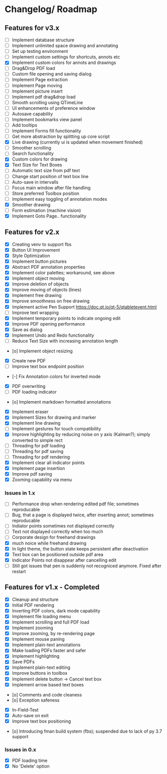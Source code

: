 # Changelog/ Roadmap

## Features for v3.x

- [ ] Implement database structure
- [ ] Implement unlimited space drawing and annotating
- [ ] Set up testing environment
- [ ] Implement custom settings for shortcuts, annots etc
- [x] Implement custom colors for annots and drawings
- [ ] Drag&Drop PDF load
- [ ] Custom file opening and saving dialog
- [ ] Implement Page extraction
- [ ] Implement Page moving
- [ ] Implement picture insert
- [ ] Implement pdf drag&drop load
- [ ] Smooth scrolling using QTimeLine
- [ ] UI enhancements of preference window
- [ ] Autosave capability
- [ ] Implement bookmarks view panel
- [ ] Add tooltips
- [ ] Implement Forms fill functionality
- [ ] Get more abstraction by splitting up core script
- [x] Live drawing (currently ui is updated when movement finished)
- [ ] Smoother scrolling
- [ ] Search functionality
- [x] Custom colors for drawing
- [x] Text Size for Text Boxes
- [ ] Automatic text size from pdf text
- [ ] Change start position of text box line
- [ ] Auto-save in intervalls
- [ ] Focus main window after file handling
- [ ] Store preferred Toolbox position
- [ ] Implement easy toggling of annotation modes
- [x] Smoother drawing
- [ ] Form estimation (machine vision)
- [x] Implement Goto Page.. functionality

## Features for v2.x

- [x] Creating venv to support fbs
- [x] Button UI Improvement
- [x] Style Optimization
- [x] Implement button pictures
- [x] Abstract PDF annotation properties
- [x] Implement color palettes; workaround, see above
- [x] Implement object moving
- [x] Improve deletion of objects
- [x] Improve moving of objects (lines)
- [x] Implement free drawing
- [x] Improve smoothness on free drawing
- [x] Implement active Pen Support https://doc.qt.io/qt-5/qtabletevent.html
- [ ] Improve text wrapping
- [x] Implement temporary points to indicate ongoing edit
- [x] Improve PDF opening performance
- [x] Save as dialog
- [x] Implement Undo and Redo functionality
- [ ] Reduce Text Size with increasing annotation length
- [o] Implement object resizing
- [x] Create new PDF
- [ ] Improve text box endpoint position
- [-] Fix Annotation colors for inverted mode
- [x] PDF overwriting
- [ ] PDF loading indicator
- [o] Implement markdown formatted annotations
- [x] Implement eraser
- [x] Implement Sizes for drawing and marker
- [x] Implement line drawing
- [ ] Implement gestures for touch compatibility
- [x] Improve highlighting by reducing noise on y axis (Kalman?); simply converted to simple rect
- [ ] Threading for pdf loading
- [ ] Threading for pdf saving
- [ ] Threading for pdf rendering
- [x] Implement clear all indicator points
- [x] Implement page insertion
- [x] Improve pdf saving
- [x] Zooming capability via menu

### Issues in 1.x

- [ ] Performance drop when rendering edited pdf file; sometimes reproducable
- [ ] Bug, that a page is displayed twice, after inserting annot; sometimes reproducable
- [ ] Indiator points sometimes not displayed correctly
- [ ] Text not displayed correctly when too much
- [ ] Corporate design for freehand drawings
- [x] much noice while freehand drawing
- [x] In light theme, the button state keeps persistent after deactivation
- [x] Text box can be positioned outside pdf area
- [x] Indicator Points not disappear after cancelling edit
- [ ] Still got issues that pen is suddenly not recogniced anymore. Fixed after restart

## Features for v1.x - Completed

- [x] Cleanup and structure
- [x] Initial PDF rendering
- [x] Inverting PDF colors, dark mode capability
- [x] Implement file loading menu
- [x] Implement scrolling and full PDF load
- [x] Implement zooming
- [x] Improve zooming, by re-rendering page
- [x] Implement mouse paning
- [x] Implement plain-text annotations
- [x] Make loading PDFs faster and safer
- [x] Implement highlighting
- [x] Save PDFs
- [x] Implement plain-text editing
- [x] Improve buttons in toolbox
- [x] Implement delete button -> Cancel text box
- [x] Implement arrow based text boxes
- [o] Comments and code cleaness
- [o] Exception safeness
- [x] In-Field-Test
- [x] Auto-save on exit
- [x] Improve text box positioning
- [o] Introducing fman build system (fbs); suspended due to lack of py 3.7 support

### Issues in 0.x

- [x] PDF loading time
- [x] No 'Delete' option